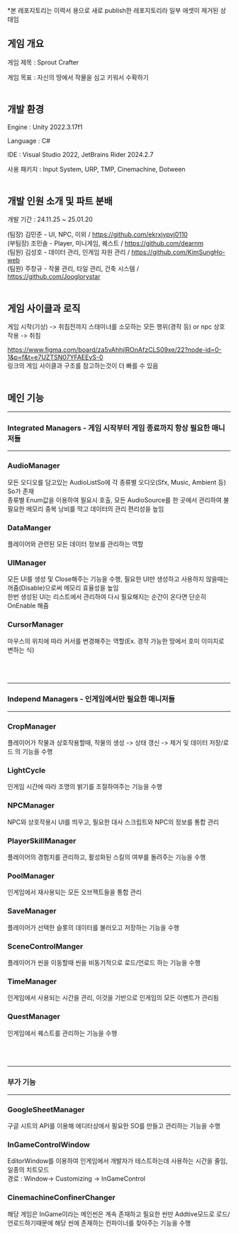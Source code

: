 *본 레포지토리는 이력서 용으로 새로 publish한 레포지토리라 일부 에셋이 제거된 상태임

## 게임 개요
게임 제목 : Sprout Crafter 

게임 목표 : 자신의 땅에서 작물을 심고 키워서 수확하기 <br><br>

## 개발 환경

Engine : Unity 2022.3.17f1 

Language : C# 

IDE : Visual Studio 2022, JetBrains Rider 2024.2.7

사용 패키지 : Input System, URP, TMP, Cinemachine, Dotween <br><br>

## 개발 인원 소개 및 파트 분배

개발 기간 : 24.11.25 ~ 25.01.20

(팀장) 김민준 - UI, NPC, 이외 / https://github.com/ekrxjvpvj0110  
(부팀장) 조민솔 - Player, 미니게임, 퀘스트 / https://github.com/dearnm  
(팀원) 김성호 - 데이터 관리, 인게임 자원 관리 / https://github.com/KimSungHo-web  
(팀원) 주창규 - 작물 관리, 타일 관리, 건축 시스템 / https://github.com/Jooglorystar  <br><br>


## 게임 사이클과 로직

게임 시작(기상) -> 취침전까지 스태미너를 소모하는 모든 행위(경작 등) or npc 상호작용 -> 취침

https://www.figma.com/board/za5vAhhjlROnAfzCLS09xe/22?node-id=0-1&p=f&t=e7UZTSN07YFAEEvS-0  
링크의 게임 사이클과 구조를 참고하는것이 더 빠를 수 있음  <br><br>

## 메인 기능  

---
### Integrated Managers - 게임 시작부터 게임 종료까지 항상 필요한 매니저들
---
### AudioManager

모든 오디오를 담고있는 AudioListSo에 각 종류별 오디오(Sfx, Music, Ambient 등) So가 존재  
종류별 Enum값을 이용하여 필요시 호출, 모든 AudioSource를 한 곳에서 관리하여 불필요한 메모리 중복 낭비를 막고 데이터의 관리 편리성을 높임

### DataManger

플레이어와 관련된 모든 데이터 정보를 관리하는 역할

### UIManager

모든 UI를 생성 및 Close해주는 기능을 수행, 필요한 UI만 생성하고 사용하지 않을때는 꺼줌(Disable)으로써 메모리 효율성을 높임  
한번 생성된 UI는 리스트에서 관리하여 다시 필요해지는 순간이 온다면 단순히 OnEnable 해줌 

### CursorManager

마우스의 위치에 따라 커서를 변경해주는 역할(Ex. 경작 가능한 땅에서 호미 이미지로 변하는 식) <br><br><br><br>


---
### Independ Managers - 인게임에서만 필요한 매니저들 
---
### CropManager
플레이어가 작물과 상호작용할때, 작물의 생성 -> 상태 갱신 -> 제거 및 데이터 저장/로드 의 기능을 수행 

### LightCycle
인게임 시간에 따라 조명의 밝기를 조절하여주는 기능을 수행

### NPCManager
NPC와 상호작용시 UI를 띄우고, 필요한 대사 스크립트와 NPC의 정보를 통합 관리

### PlayerSkillManager
플레이어의 경험치를 관리하고, 활성화된 스킬의 여부를 돌려주는 기능을 수행

### PoolManager
인게임에서 재사용되는 모든 오브젝트들을 통합 관리

### SaveManager
플레이어가 선택한 슬롯의 데이터를 불러오고 저장하는 기능을 수행

### SceneControlManger
플레이어가 씬을 이동할때 씬을 비동기적으로 로드/언로드 하는 기능을 수행

### TimeManager
인게임에서 사용되는 시간을 관리, 이것을 기반으로 인게임의 모든 이벤트가 관리됨  

### QuestManager
인게임에서 퀘스트를 관리하는 기능을 수행  <br><br><br><br>

---
### 부가 기능
---
### GoogleSheetManager
구글 시트의 API를 이용해 에디터상에서 필요한 SO를 만들고 관리하는 기능을 수행

### InGameControlWindow
EditorWindow를 이용하여 인게임에서 개발자가 테스트하는데 사용하는 시간을 줄임, 일종의 치트모드  
경로 : Window-> Customizing -> InGameControl

### CinemachineConfinerChanger
해당 게임은 InGame이라는 메인씬은 계속 존재하고 필요한 씬만 Addtive모드로 로드/언로드하기때문에 해당 씬에 존재하는 컨파이너를 찾아주는 기능을 수행



